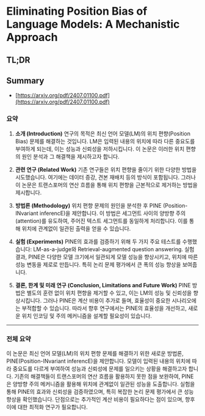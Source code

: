 # Eliminating Position Bias of Language Models: A Mechanistic Approach
## TL;DR
## Summary
- [https://arxiv.org/pdf/2407.01100.pdf](https://arxiv.org/pdf/2407.01100.pdf)

### 요약
1. **소개 (Introduction)**
    연구의 목적은 최신 언어 모델(LM)의 위치 편향(Position Bias) 문제를 해결하는 것입니다. LM은 입력된 내용의 위치에 따라 다른 중요도를 부여하게 되는데, 이는 성능과 신뢰성을 저하시킵니다. 이 논문은 이러한 위치 편향의 원인 분석과 그 해결책을 제시하고자 합니다.

2. **관련 연구 (Related Work)**
    기존 연구들은 위치 편향을 줄이기 위한 다양한 방법을 시도했습니다. 여기에는 데이터 증강, 견본 재배치 등의 방식이 포함됩니다. 그러나 이 논문은 트랜스포머의 연산 흐름을 통해 위치 편향을 근본적으로 제거하는 방법을 제시합니다.

3. **방법론 (Methodology)**
    위치 편향 문제의 원인을 분석한 후 PINE (Position-INvariant inferencE)을 제안합니다. 이 방법은 세그먼트 사이의 양방향 주의(attention)를 유도하여, 주어진 텍스트 세그먼트를 동일하게 처리합니다. 이를 통해 위치에 관계없이 일관된 출력을 얻을 수 있습니다.

4. **실험 (Experiments)**
    PINE의 효과를 검증하기 위해 두 가지 주요 테스트를 수행했습니다: LM-as-a-judge와 Retrieval-augmented question answering. 실험 결과, PINE은 다양한 모델 크기에서 일관되게 모델 성능을 향상시키고, 위치에 따른 성능 변동을 제로로 만듭니다. 특히 논리 문제 평가에서 큰 폭의 성능 향상을 보여줍니다.

5. **결론, 한계 및 미래 연구 (Conclusion, Limitations and Future Work)**
    PINE 방법은 별도의 훈련 없이 위치 편향을 제거할 수 있고, 이는 LM의 성능 및 신뢰성을 향상시킵니다. 그러나 PINE은 계산 비용이 추가로 들며, 효율성이 중요한 시나리오에는 부적합할 수 있습니다. 따라서 향후 연구에서는 PINE의 효율성을 개선하고, 새로운 위치 인코딩 및 주의 메커니즘을 설계할 필요성이 있습니다.

---

### 전체 요약
이 논문은 최신 언어 모델(LM)의 위치 편향 문제를 해결하기 위한 새로운 방법론, PINE(Position-INvariant inferencE)을 제안합니다. 모델이 입력된 내용의 위치에 따라 중요도를 다르게 부여하여 성능과 신뢰성에 문제를 일으키는 상황을 해결하고자 합니다. 기존의 해결책들이 트랜스포머의 연산 흐름을 활용하지 못한 점을 보완하여, PINE은 양방향 주의 메커니즘을 활용해 위치에 관계없이 일관된 성능을 도출합니다. 실험을 통해 PINE의 효과와 신뢰성을 검증하였으며, 특히 복잡한 논리 문제 평가에서 큰 성능 향상을 확인했습니다. 단점으로는 추가적인 계산 비용이 필요하다는 점이 있으며, 향후 이에 대한 최적화 연구가 필요합니다.